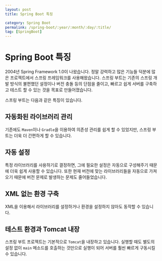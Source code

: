```yaml
---
layout: post
title: Spring Boot 특징

category: Spring Boot
permalink: /spring-boot/:year/:month/:day/:title/
tag: [SpringBoot]
---
```


# Spring Boot 특징

2004년 Spring Framework 1.0이 나왔습니다. 정말 강력하고 많은 기능들 덕분에 많은 프로젝트에서 스프링 프레임워크를 사용해왔습니다.
스프링 부트는 기존의 스프링 개발 방식의 불편했던 설정이나 버전 충돌 등의 단점을 줄이고, 빠르고 쉽게 서버를 구축하고 테스트 할 수 있는 것을
목표로 만들어졌습니다.

스프링 부트는 다음과 같은 특징이 있습니다.

## 자동화된 라이브러리 관리

기존에도 `Maven`이나 `Gradle`을 이용하여 의존성 관리를 쉽게 할 수 있었지만, 스프링 부트는 더욱 더 간편하게 할 수 있습니다.

## 자동 설정

특정 라이브러리를 사용하기로 결정하면, 그에 필요한 설정은 자동으로 구성해주기 때문에 더욱 쉽게 사용할 수 있습니다.
또한 현재 버전에 맞는 라이브러리들을 자동으로 가져오기 때문에 버전 문제로 발생하는 문제도 줄어들었습니다.

## XML 없는 환경 구축

XML을 이용해서 라이브러리를 설정하거나 환경을 설정하지 않아도 동작할 수 있습니다.

## 테스트 환경과 Tomcat 내장

스프링 부트 프로젝트는 기본적으로 `Tomcat`을 내장하고 있습니다. 실행할 때도 별도의 설정 없이 `main` 메소드를 호출하는 것만으로
실행이 되어 서버를 훨씬 빠르게 구동시킬 수 있습니다.

